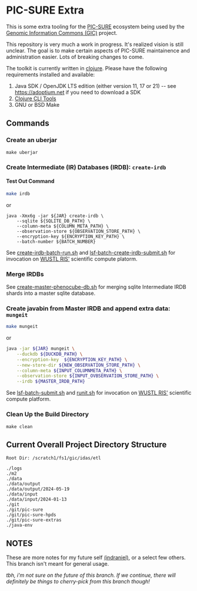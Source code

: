 # PIC-SURE Extra

This is some extra tooling for the [PIC-SURE][0] ecosystem being used by the [Genomic Information Commons (GIC)][1] project.

This repository is very much a work in progress. It's realized vision is still unclear. The goal is to make certain aspects of PIC-SURE maintainence and administration easier. Lots of breaking changes to come.

The toolkit is currently written in [clojure][6].  Please have the following requirements installed and available:

1. Java SDK / OpenJDK LTS edition (either version 11, 17 or 21) -- see https://adoptium.net if you need to download a SDK
2. [Clojure CLI Tools][7]
3. GNU or BSD Make

## Commands

### Create an uberjar

```
make uberjar
```

### Create Intermediate (IR) Databases (IRDB): `create-irdb`

#### Test Out Command

```bash
make irdb
```

or

```
java -Xmx6g -jar ${JAR} create-irdb \
    --sqlite ${SQLITE_DB_PATH} \
    --column-meta ${COLUMN_META_PATH} \
    --observation-store ${OBSERVATION_STORE_PATH} \
    --encryption-key ${ENCRYPTION_KEY_PATH} \
    --batch-number ${BATCH_NUMBER}
```

See [create-irdb-batch-run.sh][2] and [lsf-batch-create-irdb-submit.sh][3] for invocation on [WUSTL RIS'][4] scientific compute platorm.

### Merge IRDBs

See [create-master-phenocube-db.sh][5] for merging sqlite Intermediate IRDB shards into a master sqlite database.

### Create javabin from Master IRDB and append extra data: `mungeit`

```bash
make mungeit
```

or 

```bash
java -jar ${JAR} mungeit \
    --duckdb ${DUCKDB_PATH} \
    --encryption-key  ${ENCRYPTION_KEY_PATH} \
    --new-store-dir ${NEW_OBSERVATION_STORE_PATH} \
    --column-meta ${INPUT_COLUMNMETA_PATH} \
    --observation-store ${INPUT_OVBSERVATION_STORE_PATH} \
    --irdb ${MASTER_IRDB_PATH}
```

See [lsf-batch-submit.sh][9] and [runit.sh][10] for invocation on [WUSTL RIS'][4] scientific compute platform.


### Clean Up the Build Directory

```
make clean
```

## Current Overall Project Directory Structure

```
Root Dir: /scratch1/fs1/gic/idas/etl

./logs
./m2
./data
./data/output
./data/output/2024-05-19
./data/input
./data/input/2024-01-13
./git
./git/pic-sure
./git/pic-sure-hpds
./git/pic-sure-extras
./java-env
```

## NOTES

These are more notes for my future self [(indraniel)][8], or a select few others. This branch isn't meant for general usage.

_tbh, i'm not sure on the future of this branch.  If we continue, there will definitely be things to cherry-pick from this branch though!_

[0]: https://github.com/hms-dbmi/pic-sure
[1]: https://www.genomicinformationcommons.org/
[2]: ./scripts/create-irdb-batch-run.sh
[3]: ./scripts/lsf-batch-create-irdb-submit.sh
[4]: https://ris.wustl.edu
[5]: ./scripts/create-master-phenocube-db.sh
[6]: https://clojure.org
[7]: https://clojure.org/guides/install_clojure
[8]: https://github.com/indraniel
[9]: ./scripts/lsf-batch-submit.sh
[10]: ./scripts/runit.sh
